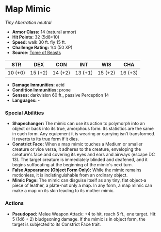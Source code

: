 # Map Mimic

*Tiny* *Aberration* *neutral*

- **Armor Class:** 14 (natural armor)
- **Hit Points:** 32 (5d8+10)
- **Speed:** walk 30 ft. fly 15 ft.
- **Challenge Rating:** 1/4 (50 XP)
- **Source:** [Tome of Beasts](https://koboldpress.com/kpstore/product/tome-of-beasts-for-5th-edition-print/)

| STR | DEX | CON | INT | WIS | CHA |
| --- | --- | --- | --- | --- | --- |
| 10 (+0) | 15 (+2) | 14 (+2) | 13 (+1) | 15 (+2) | 16 (+3) |

- **Damage Immunities:** acid
- **Condition Immunities:** prone
- **Senses:** darkvision 60 ft., passive Perception 14
- **Languages:** -
### Special Abilities
- **Shapechanger:** The mimic can use its action to polymorph into an object or back into its true, amorphous form. Its statistics are the same in each form. Any equipment it is wearing or carrying isn't transformed. It reverts to its true form if it dies.
- **Constrict Face:** When a map mimic touches a Medium or smaller creature or vice versa, it adheres to the creature, enveloping the creature's face and covering its eyes and ears and airways (escape DC 13). The target creature is immediately blinded and deafened, and it begins suffocating at the beginning of the mimic's next turn.
- **False Appearance (Object Form Only):** While the mimic remains motionless, it is indistinguishable from an ordinary object.
- **Mimic Page:** The mimic can disguise itself as any tiny, flat object-a piece of leather, a plate-not only a map. In any form, a map mimic can make a map on its skin leading to its mother mimic.
### Actions
- **Pseudopod:** Melee Weapon Attack: +4 to hit, reach 5 ft., one target. Hit: 5 (1d6 + 2) bludgeoning damage. If the mimic is in object form, the target is subjected to its Constrict Face trait.
